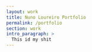 ```yaml
---
layout: work
title: Nuno Loureiro Portfolio
permalink: /portfolio
section: work
intro_paragraph: >
  This id my shit
---
```

